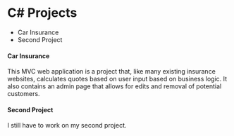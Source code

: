 # C# Projects

<ul>
  <li>Car Insurance</li>
  <li>Second Project</li>
</ul>

<h4>Car Insurance</h4>
This MVC web application is a project that, like many existing insurance websites, calculates quotes based on user input based on business logic. It also contains an admin page that allows for edits and removal of potential customers. 

<h4>Second Project</h4>
I still have to work on my second project. 
